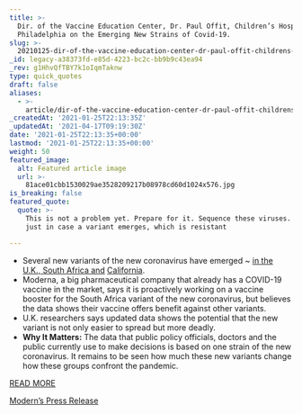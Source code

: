 ```yaml
---
title: >-
  Dir. of the Vaccine Education Center, Dr. Paul Offit, Children’s Hospital of
  Philadelphia on the Emerging New Strains of Covid-19.
slug: >-
  20210125-dir-of-the-vaccine-education-center-dr-paul-offit-childrens-hospital-of-philadelphia-on-the-emerging-new-strains-of-covid-19
_id: legacy-a38373fd-e85d-4223-bc2c-bb9b9c43ea94
_rev: g1HhvQfTBY7k1oIqmTaknw
type: quick_quotes
draft: false
aliases:
  - >-
    article/dir-of-the-vaccine-education-center-dr-paul-offit-childrens-hospital-of-philadelphia-on-the-emerging-new-strains-of-covid-19/
_createdAt: '2021-01-25T22:13:35Z'
_updatedAt: '2021-04-17T09:19:30Z'
date: '2021-01-25T22:13:35+00:00'
lastmod: '2021-01-25T22:13:35+00:00'
weight: 50
featured_image:
  alt: Featured article image
  url: >-
    81ace01cbb1530029ae3528209217b08978cd60d1024x576.jpg
is_breaking: false
featured_quote:
  quote: >-
    This is not a problem yet. Prepare for it. Sequence these viruses. Get ready
    just in case a variant emerges, which is resistant

---
```

* Several new variants of the new coronavirus have emerged ~ [in the U.K., South Africa and](https://www.latimes.com/california/story/2021-01-25/new-coronavirus-strains-urgent-threat-what-to-know) [California](https://www.latimes.com/california/story/2021-01-25/new-coronavirus-strains-urgent-threat-what-to-know).
* Moderna, a big pharmaceutical company that already has a COVID-19 vaccine in the market, says it is proactively working on a vaccine booster for the South Africa variant of the new coronavirus, but believes the data shows their vaccine offers benefit against other variants.
* U.K. researchers says updated data shows the potential that the new variant is not only easier to spread but more deadly.
* **Why It Matters:** The data that public policy officials, doctors and the public currently use to make decisions is based on one strain of the new coronavirus. It remains to be seen how much these new variants change how these groups confront the pandemic.

[READ MORE](https://www.cnbc.com/2021/01/25/covid-vaccine-moderna-working-on-covid-booster-shots-for-south-african-strain.html)

[Modern’s Press Release](https://investors.modernatx.com/news-releases/news-release-details/moderna-covid-19-vaccine-retains-neutralizing-activity-against)